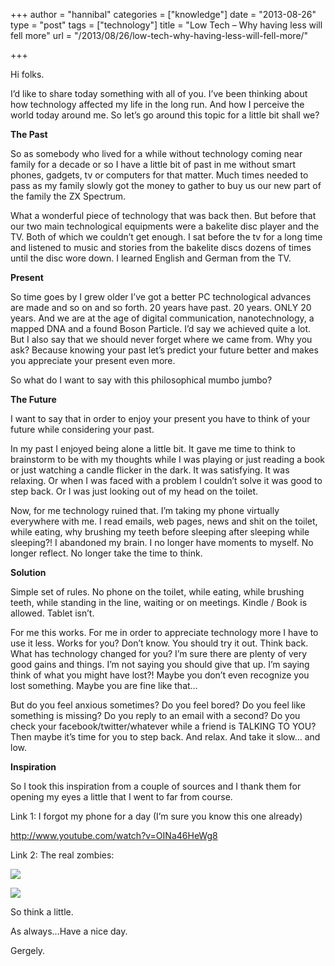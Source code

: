 +++
author = "hannibal"
categories = ["knowledge"]
date = "2013-08-26"
type = "post"
tags = ["technology"]
title = "Low Tech – Why having less will fell more"
url = "/2013/08/26/low-tech-why-having-less-will-fell-more/"

+++

Hi folks.

I&#8217;d like to share today something with all of you. I&#8217;ve been thinking about how technology affected my life in the long run. And how I perceive the world today around me. So let&#8217;s go around this topic for a little bit shall we?

**The Past**

So as somebody who lived for a while without technology coming near family for a decade or so I have a little bit of past in me without smart phones, gadgets, tv or computers for that matter. Much times needed to pass as my family slowly got the money to gather to buy us our new part of the family the ZX Spectrum.

What a wonderful piece of technology that was back then. But before that our two main technological equipments were a bakelite disc player and the TV. Both of which we couldn&#8217;t get enough. I sat before the tv for a long time and listened to music and stories from the bakelite discs dozens of times until the disc wore down. I learned English and German from the TV.

**Present**

So time goes by I grew older I&#8217;ve got a better PC technological advances are made and so on and so forth. 20 years have past. 20 years. ONLY 20 years. And we are at the age of digital communication, nanotechnology, a mapped DNA and a found Boson Particle. I&#8217;d say we achieved quite a lot. But I also say that we should never forget where we came from. Why you ask? Because knowing your past let&#8217;s predict your future better and makes you appreciate your present even more.

So what do I want to say with this philosophical mumbo jumbo?

**The Future**

I want to say that in order to enjoy your present you have to think of your future while considering your past.

In my past I enjoyed being alone a little bit. It gave me time to think to brainstorm to be with my thoughts while I was playing or just reading a book or just watching a candle flicker in the dark. It was satisfying. It was relaxing. Or when I was faced with a problem I couldn&#8217;t solve it was good to step back. Or I was just looking out of my head on the toilet.

Now, for me technology ruined that. I&#8217;m taking my phone virtually everywhere with me. I read emails, web pages, news and shit on the toilet, while eating, why brushing my teeth before sleeping after sleeping while sleeping?! I abandoned my brain. I no longer have moments to myself. No longer reflect. No longer take the time to think.

**Solution**

Simple set of rules. No phone on the toilet, while eating, while brushing teeth, while standing in the line, waiting or on meetings. Kindle / Book is allowed. Tablet isn&#8217;t.

For me this works. For me in order to appreciate technology more I have to use it less. Works for you? Don&#8217;t know. You should try it out. Think back. What has technology changed for you? I&#8217;m sure there are plenty of very good gains and things. I&#8217;m not saying you should give that up. I&#8217;m saying think of what you might have lost?! Maybe you don&#8217;t even recognize you lost something. Maybe you are fine like that&#8230;

But do you feel anxious sometimes? Do you feel bored? Do you feel like something is missing? Do you reply to an email with a second? Do you check your facebook/twitter/whatever while a friend is TALKING TO YOU? Then maybe it&#8217;s time for you to step back. And relax. And take it slow&#8230; and low.

**Inspiration**

So I took this inspiration from a couple of sources and I thank them for opening my eyes a little that I went to far from course.

Link 1: I forgot my phone for a day (I&#8217;m sure you know this one already)
  
<a href="http://www.youtube.com/watch?v=OINa46HeWg8" target="_blank">http://www.youtube.com/watch?v=OINa46HeWg8</a>
  
Link 2: The real zombies:
  
![][1]
  
![][2]

So think a little.

As always&#8230;Have a nice day.
  
Gergely.

 [1]: https://dl.dropboxusercontent.com/u/7604030/zombies3.jpeg
 [2]: https://dl.dropboxusercontent.com/u/7604030/mobile-phone-zombies.jpg
